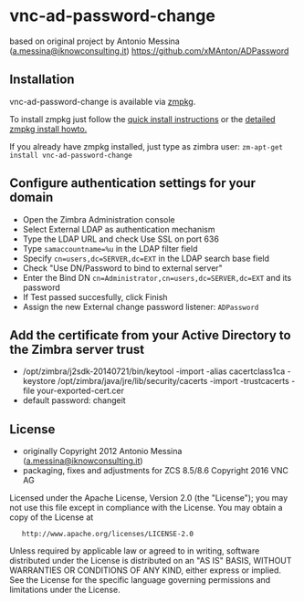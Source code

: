vnc-ad-password-change
======================

based on original project by Antonio Messina (a.messina@iknowconsulting.it) https://github.com/xMAnton/ADPassword

## Installation
vnc-ad-password-change is available via [zmpkg](https://github.com/vnc-biz/zcs-zmpkg).

To install zmpkg just follow the [quick install instructions](https://collaboration.vnc.biz/product-area/vnc-business-cloud-apps/vnc-zimlets/zmpkg/zmpkg-and-vnc-zimlets-installation-info) or the [detailed zmpkg install howto.](https://collaboration.vnc.biz/product-area/vnc-business-cloud-apps/vnc-zimlets/zmpkg/zmpkg-manual-with-screenshots)

If you already have zmpkg installed, just type as zimbra user:
`zm-apt-get install vnc-ad-password-change`


## Configure authentication settings for your domain

* Open the Zimbra Administration console
* Select External LDAP as authentication mechanism
* Type the LDAP URL and check Use SSL on port 636
* Type `samaccountname=%u` in the LDAP filter field
* Specify `cn=users,dc=SERVER,dc=EXT` in the LDAP search base field
* Check "Use DN/Password to bind to external server"
* Enter the Bind DN `cn=Administrator,cn=users,dc=SERVER,dc=EXT` and its password
* If Test passed succesfully, click Finish
* Assign the new External change password listener: `ADPassword`

## Add the certificate from your Active Directory to the Zimbra server trust

* /opt/zimbra/j2sdk-20140721/bin/keytool -import -alias cacertclass1ca -keystore /opt/zimbra/java/jre/lib/security/cacerts -import -trustcacerts -file your-exported-cert.cer 
* default password: changeit


## License
* originally Copyright 2012 Antonio Messina (a.messina@iknowconsulting.it)
* packaging, fixes and adjustments for ZCS 8.5/8.6 Copyright 2016 VNC AG

Licensed under the Apache License, Version 2.0 (the "License"); you may not use this file except in compliance with the License. You may obtain a copy of the License at

       http://www.apache.org/licenses/LICENSE-2.0
Unless required by applicable law or agreed to in writing, software
distributed under the License is distributed on an "AS IS" BASIS,
WITHOUT WARRANTIES OR CONDITIONS OF ANY KIND, either express or implied.
See the License for the specific language governing permissions and
limitations under the License.
